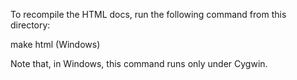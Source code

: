 To recompile the HTML docs, run the following command from this directory:

make html (Windows)

Note that, in Windows, this command runs only under Cygwin.